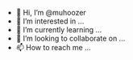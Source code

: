 - 👋 Hi, I’m @muhoozer
- 👀 I’m interested in ...
- 🌱 I’m currently learning ...
- 💞️ I’m looking to collaborate on ...
- 📫 How to reach me ...

<!---
muhoozer/muhoozer is a ✨ special ✨ repository because its `README.md` (this file) appears on your GitHub profile.
You can click the Preview link to take a look at your changes.
--->

